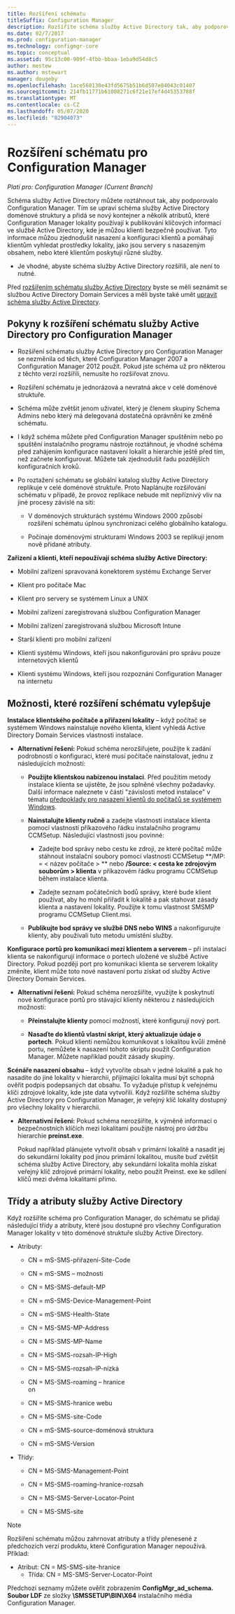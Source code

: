 ```yaml
---
title: Rozšíření schématu
titleSuffix: Configuration Manager
description: Rozšíříte schéma služby Active Directory tak, aby podporovalo Configuration Manager.
ms.date: 02/7/2017
ms.prod: configuration-manager
ms.technology: configmgr-core
ms.topic: conceptual
ms.assetid: 95c13c00-909f-4fbb-bbaa-1eba9d54d8c5
author: mestew
ms.author: mstewart
manager: dougeby
ms.openlocfilehash: 1ace560130e43fd5675b51b6d507e84043c01407
ms.sourcegitcommit: 214fb11771b61008271c6f21e17ef4d45353788f
ms.translationtype: MT
ms.contentlocale: cs-CZ
ms.lasthandoff: 05/07/2020
ms.locfileid: "82904073"
---
```

# <a name="schema-extensions-for-configuration-manager"></a>Rozšíření schématu pro Configuration Manager

*Platí pro: Configuration Manager (Current Branch)*

Schéma služby Active Directory můžete roztáhnout tak, aby podporovalo Configuration Manager. Tím se upraví schéma služby Active Directory doménové struktury a přidá se nový kontejner a několik atributů, které Configuration Manager lokality používají k publikování klíčových informací ve službě Active Directory, kde je můžou klienti bezpečně používat. Tyto informace můžou zjednodušit nasazení a konfiguraci klientů a pomáhají klientům vyhledat prostředky lokality, jako jsou servery s nasazeným obsahem, nebo které klientům poskytují různé služby.  

-   Je vhodné, abyste schéma služby Active Directory rozšířili, ale není to nutné.  

Před [rozšířením schématu služby Active Directory](https://docs.microsoft.com/sccm/core/plan-design/network/extend-the-active-directory-schema) byste se měli seznámit se službou Active Directory Domain Services a měli byste také umět [upravit schéma služby Active Directory](https://docs.microsoft.com/previous-versions/windows/it-pro/windows-server-2003/cc759402(v=ws.10)).  

## <a name="considerations-for-extending-the-active-directory-schema-for-configuration-manager"></a>Pokyny k rozšíření schématu služby Active Directory pro Configuration Manager  

-   Rozšíření schématu služby Active Directory pro Configuration Manager se nezměnila od těch, které Configuration Manager 2007 a Configuration Manager 2012 použít. Pokud jste schéma už pro některou z těchto verzí rozšířili, nemusíte ho rozšiřovat znovu.  

-   Rozšíření schématu je jednorázová a nevratná akce v celé doménové struktuře.  

-   Schéma může zvětšit jenom uživatel, který je členem skupiny Schema Admins nebo který má delegovaná dostatečná oprávnění ke změně schématu.  

-   I když schéma můžete před Configuration Manager spuštěním nebo po spuštění instalačního programu nástroje roztáhnout, je vhodné schéma před zahájením konfigurace nastavení lokalit a hierarchie ještě před tím, než začnete konfigurovat. Můžete tak zjednodušit řadu pozdějších konfiguračních kroků.  

-   Po roztažení schématu se globální katalog služby Active Directory replikuje v celé doménové struktuře. Proto Naplánujte rozšiřování schématu v případě, že provoz replikace nebude mít nepříznivý vliv na jiné procesy závislé na síti:  

    -   V doménových strukturách systému Windows 2000 způsobí rozšíření schématu úplnou synchronizaci celého globálního katalogu.  

    -   Počínaje doménovými strukturami Windows 2003 se replikují jenom nově přidané atributy.  

**Zařízení a klienti, kteří nepoužívají schéma služby Active Directory:**  

-   Mobilní zařízení spravovaná konektorem systému Exchange Server  

-   Klient pro počítače Mac  

-   Klient pro servery se systémem Linux a UNIX  

-   Mobilní zařízení zaregistrovaná službou Configuration Manager  

-   Mobilní zařízení zaregistrovaná službou Microsoft Intune  

-   Starší klienti pro mobilní zařízení  

-   Klienti systému Windows, kteří jsou nakonfigurováni pro správu pouze internetových klientů  

-   Klienti systému Windows, kteří jsou rozpoznáni Configuration Manager na internetu  

## <a name="capabilities-that-benefit-from-extending-the-schema"></a>Možnosti, které rozšíření schématu vylepšuje  
**Instalace klientského počítače a přiřazení lokality** – když počítač se systémem Windows nainstaluje nového klienta, klient vyhledá Active Directory Domain Services vlastnosti instalace.  

-   **Alternativní řešení:** Pokud schéma nerozšiřujete, použijte k zadání podrobností o konfiguraci, které musí počítače nainstalovat, jednu z následujících možností:  

    -   **Použijte klientskou nabízenou instalaci**. Před použitím metody instalace klienta se ujistěte, že jsou splněné všechny požadavky. Další informace naleznete v části "závislosti metod instalace" v tématu [předpoklady pro nasazení klientů do počítačů se systémem Windows](../../clients/deploy/prerequisites-for-deploying-clients-to-windows-computers.md).  

    -   **Nainstalujte klienty ručně** a zadejte vlastnosti instalace klienta pomocí vlastností příkazového řádku instalačního programu CCMSetup. Následující vlastnosti jsou povinné:  

        -   Zadejte bod správy nebo cestu ke zdroji, ze které počítač může stáhnout instalační soubory pomocí vlastnosti CCMSetup **/MP: = &lt; název počítače \> ** nebo **/Source: &lt; cesta ke zdrojovým souborům \> klienta** v příkazovém řádku programu CCMSetup během instalace klienta.  

        -   Zadejte seznam počátečních bodů správy, které bude klient používat, aby ho mohl přiřadit k lokalitě a pak stahovat zásady klienta a nastavení lokality. Použijte k tomu vlastnost SMSMP programu CCMSetup Client.msi.  

    -   **Publikujte bod správy ve službě DNS nebo WINS** a nakonfigurujte klienty, aby používali tuto metodu umístění služby.  

**Konfigurace portů pro komunikaci mezi klientem a serverem** – při instalaci klienta se nakonfigurují informace o portech uložené ve službě Active Directory. Pokud později port pro komunikaci klienta se serverem lokality změníte, klient může toto nové nastavení portu získat od služby Active Directory Domain Services.  

-   **Alternativní řešení:** Pokud schéma nerozšíříte, využijte k poskytnutí nové konfigurace portů pro stávající klienty některou z následujících možností:  

    -   **Přeinstalujte klienty** pomocí možností, které konfigurují nový port.  

    -   **Nasaďte do klientů vlastní skript, který aktualizuje údaje o portech**. Pokud klienti nemůžou komunikovat s lokalitou kvůli změně portu, nemůžete k nasazení tohoto skriptu použít Configuration Manager. Můžete například použít zásady skupiny.  

**Scénáře nasazení obsahu** – když vytvoříte obsah v jedné lokalitě a pak ho nasadíte do jiné lokality v hierarchii, přijímající lokalita musí být schopná ověřit podpis podepsaných dat obsahu. To vyžaduje přístup k veřejnému klíči zdrojové lokality, kde jste data vytvořili. Když rozšíříte schéma služby Active Directory pro Configuration Manager, je veřejný klíč lokality dostupný pro všechny lokality v hierarchii.  

-   **Alternativní řešení:** Pokud schéma nerozšíříte, k výměně informací o bezpečnostních klíčích mezi lokalitami použijte nástroj pro údržbu hierarchie **preinst.exe**.  

     Pokud například plánujete vytvořit obsah v primární lokalitě a nasadit jej do sekundární lokality pod jinou primární lokalitou, musíte buď zvětšit schéma služby Active Directory, aby sekundární lokalita mohla získat veřejný klíč zdrojové primární lokality, nebo použít Preinst. exe ke sdílení klíčů mezi dvěma lokalitami přímo.  

## <a name="active-directory-attributes-and-classes"></a>Třídy a atributy služby Active Directory  
Když rozšíříte schéma pro Configuration Manager, do schématu se přidají následující třídy a atributy, které jsou dostupné pro všechny Configuration Manager lokality v této doménové struktuře služby Active Directory.  

-   Atributy:  

    -   CN = mS-SMS-přiřazení-Site-Code  

    -   CN = mS-SMS – možnosti  

    -   CN = MS-SMS-default-MP  

    -   CN = mS-SMS-Device-Management-Point  

    -   CN = mS-SMS-Health-State  

    -   CN = MS-SMS-MP-Address  

    -   CN = MS-SMS-MP-Name  

    -   CN = MS-SMS-rozsah-IP-High  

    -   CN = MS-SMS-rozsah-IP-nízká  

    -   CN = MS-SMS-roaming – hranice  
        on  

    -   CN = MS-SMS-hranice webu  

    -   CN = MS-SMS-site-Code  

    -   CN = mS-SMS-source-doménová struktura  

    -   CN = mS-SMS-Version  

-   Třídy:  

    -   CN = MS-SMS-Management-Point  

    -   CN = MS-SMS-roaming-hranice-rozsah  

    -   CN = MS-SMS-Server-Locator-Point  

    -   CN = MS-SMS-site  

> [!NOTE]
> 
>  Rozšíření schématu můžou zahrnovat atributy a třídy přenesené z předchozích verzí produktu, které Configuration Manager nepoužívá. Příklad:  
> 
> 
> - Atribut: CN = MS-SMS-site-hranice  
>   -   Třída: CN = MS-SMS-Server-Locator-Point  

Předchozí seznamy můžete ověřit zobrazením **ConfigMgr_ad_schema. Soubor LDF** ze složky **\SMSSETUP\BIN\X64** instalačního média Configuration Manager.  
